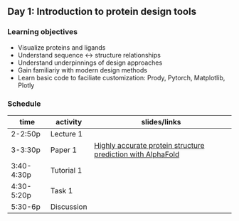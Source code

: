 ## Day 1: Introduction to protein design tools

### Learning objectives
- Visualize proteins and ligands
- Understand sequence <-> structure relationships
- Understand underpinnings of design approaches
- Gain familiariy with modern design methods
- Learn basic code to faciliate customization: Prody, Pytorch, Matplotlib, Plotly

### Schedule


| time       | activity   | slides/links                                                                                                      |
|------------|------------|-------------------------------------------------------------------------------------------------------------------|
| 2-2:50p    | Lecture 1  |                                                                                                                   |
| 3-3:30p    | Paper 1    | [Highly accurate protein structure prediction with AlphaFold](https://www.nature.com/articles/s41586-021-03819-2) |
| 3:40-4:30p | Tutorial 1 |                                                                                                                   |
| 4:30-5:20p | Task 1     |                                                                                                                   |
| 5:30-6p    | Discussion |                                                                                                                   |


